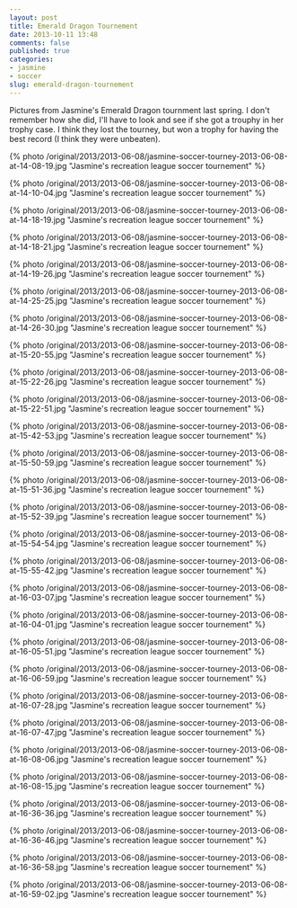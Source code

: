 ```yaml
---
layout: post
title: Emerald Dragon Tournement
date: 2013-10-11 13:48
comments: false
published: true
categories:
- jasmine
- soccer
slug: emerald-dragon-tournement
---
```

Pictures from Jasmine's Emerald Dragon tournment last spring.  I don't remember how she did, I'll have to look and see if she got a trouphy in her trophy case.  I think they lost the tourney, but won a trophy for having the best record (I think they were unbeaten).

{% photo /original/2013/2013-06-08/jasmine-soccer-tourney-2013-06-08-at-14-08-19.jpg "Jasmine's recreation league soccer tournement" %}

{% photo /original/2013/2013-06-08/jasmine-soccer-tourney-2013-06-08-at-14-10-04.jpg "Jasmine's recreation league soccer tournement" %}

{% photo /original/2013/2013-06-08/jasmine-soccer-tourney-2013-06-08-at-14-18-19.jpg "Jasmine's recreation league soccer tournement" %}

{% photo /original/2013/2013-06-08/jasmine-soccer-tourney-2013-06-08-at-14-18-21.jpg "Jasmine's recreation league soccer tournement" %}

{% photo /original/2013/2013-06-08/jasmine-soccer-tourney-2013-06-08-at-14-19-26.jpg "Jasmine's recreation league soccer tournement" %}

{% photo /original/2013/2013-06-08/jasmine-soccer-tourney-2013-06-08-at-14-25-25.jpg "Jasmine's recreation league soccer tournement" %}

{% photo /original/2013/2013-06-08/jasmine-soccer-tourney-2013-06-08-at-14-26-30.jpg "Jasmine's recreation league soccer tournement" %}

{% photo /original/2013/2013-06-08/jasmine-soccer-tourney-2013-06-08-at-15-20-55.jpg "Jasmine's recreation league soccer tournement" %}

{% photo /original/2013/2013-06-08/jasmine-soccer-tourney-2013-06-08-at-15-22-26.jpg "Jasmine's recreation league soccer tournement" %}

{% photo /original/2013/2013-06-08/jasmine-soccer-tourney-2013-06-08-at-15-22-51.jpg "Jasmine's recreation league soccer tournement" %}

{% photo /original/2013/2013-06-08/jasmine-soccer-tourney-2013-06-08-at-15-42-53.jpg "Jasmine's recreation league soccer tournement" %}

{% photo /original/2013/2013-06-08/jasmine-soccer-tourney-2013-06-08-at-15-50-59.jpg "Jasmine's recreation league soccer tournement" %}

{% photo /original/2013/2013-06-08/jasmine-soccer-tourney-2013-06-08-at-15-51-36.jpg "Jasmine's recreation league soccer tournement" %}

{% photo /original/2013/2013-06-08/jasmine-soccer-tourney-2013-06-08-at-15-52-39.jpg "Jasmine's recreation league soccer tournement" %}

{% photo /original/2013/2013-06-08/jasmine-soccer-tourney-2013-06-08-at-15-54-54.jpg "Jasmine's recreation league soccer tournement" %}

{% photo /original/2013/2013-06-08/jasmine-soccer-tourney-2013-06-08-at-15-55-42.jpg "Jasmine's recreation league soccer tournement" %}

{% photo /original/2013/2013-06-08/jasmine-soccer-tourney-2013-06-08-at-16-03-07.jpg "Jasmine's recreation league soccer tournement" %}

{% photo /original/2013/2013-06-08/jasmine-soccer-tourney-2013-06-08-at-16-04-01.jpg "Jasmine's recreation league soccer tournement" %}

{% photo /original/2013/2013-06-08/jasmine-soccer-tourney-2013-06-08-at-16-05-51.jpg "Jasmine's recreation league soccer tournement" %}

{% photo /original/2013/2013-06-08/jasmine-soccer-tourney-2013-06-08-at-16-06-59.jpg "Jasmine's recreation league soccer tournement" %}

{% photo /original/2013/2013-06-08/jasmine-soccer-tourney-2013-06-08-at-16-07-28.jpg "Jasmine's recreation league soccer tournement" %}

{% photo /original/2013/2013-06-08/jasmine-soccer-tourney-2013-06-08-at-16-07-47.jpg "Jasmine's recreation league soccer tournement" %}

{% photo /original/2013/2013-06-08/jasmine-soccer-tourney-2013-06-08-at-16-08-06.jpg "Jasmine's recreation league soccer tournement" %}

{% photo /original/2013/2013-06-08/jasmine-soccer-tourney-2013-06-08-at-16-08-15.jpg "Jasmine's recreation league soccer tournement" %}

{% photo /original/2013/2013-06-08/jasmine-soccer-tourney-2013-06-08-at-16-36-36.jpg "Jasmine's recreation league soccer tournement" %}

{% photo /original/2013/2013-06-08/jasmine-soccer-tourney-2013-06-08-at-16-36-46.jpg "Jasmine's recreation league soccer tournement" %}

{% photo /original/2013/2013-06-08/jasmine-soccer-tourney-2013-06-08-at-16-36-58.jpg "Jasmine's recreation league soccer tournement" %}

{% photo /original/2013/2013-06-08/jasmine-soccer-tourney-2013-06-08-at-16-59-02.jpg "Jasmine's recreation league soccer tournement" %}
